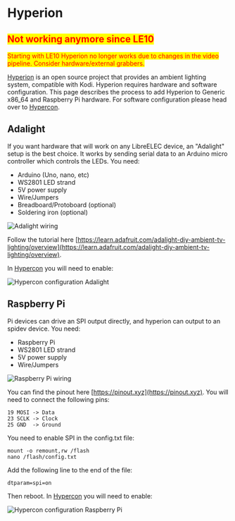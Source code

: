 # Hyperion

## <mark style="color:red;">Not working anymore since LE10</mark>

<mark style="color:red;">Starting with LE10 Hyperion no longer works due to changes in the video pipeline. Consider hardware/external grabbers.</mark>

[Hyperion](https://github.com/hyperion-project/hyperion) is an open source project that provides an ambient lighting system, compatible with Kodi. Hyperion requires hardware and software configuration. This page describes the process to add Hyperion to Generic x86\_64 and Raspberry Pi hardware. For software configuration please head over to [Hypercon](hypercon.md).

## Adalight

If you want hardware that will work on any LibreELEC device, an "Adalight" setup is the best choice. It works by sending serial data to an Arduino micro controller which controls the LEDs. You need:

* Arduino (Uno, nano, etc)
* WS2801 LED strand
* 5V power supply
* Wire/Jumpers
* Breadboard/Protoboard (optional)
* Soldering iron (optional)

![Adalight wiring](../configure/hyperion-adalight.png)

Follow the tutorial here [https://learn.adafruit.com/adalight-diy-ambient-tv-lighting/overview](https://learn.adafruit.com/adalight-diy-ambient-tv-lighting/overview).

In [Hypercon](hypercon.md) you will need to enable:

![Hypercon configuration Adalight](../.gitbook/assets/hyperion-config-adalight.png)

## Raspberry Pi

Pi devices can drive an SPI output directly, and hyperion can output to an spidev device. You need:

* Raspberry Pi
* WS2801 LED strand
* 5V power supply
* Wire/Jumpers

![Raspberry Pi wiring](../.gitbook/assets/hyperion-rpi.png)

You can find the pinout here [https://pinout.xyz](https://pinout.xyz). You will need to connect the following pins:

```
19 MOSI -> Data
23 SCLK -> Clock
25 GND  -> Ground
```

You need to enable SPI in the config.txt file:

```
mount -o remount,rw /flash
nano /flash/config.txt
```

Add the following line to the end of the file:

```
dtparam=spi=on
```

Then reboot. In [Hypercon](hypercon.md) you will need to enable:

![Hypercon configuration Raspberry Pi](../configure/hyperion-config-rpi.png)
